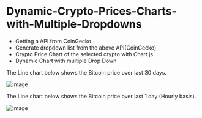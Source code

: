 # Dynamic-Crypto-Prices-Charts-with-Multiple-Dropdowns

- Getting a API from CoinGecko
- Generate dropdown list from the above API(CoinGecko)
- Crypto Price Chart of the selected crypto with Chart.js
- Dynamic Chart with multiple Drop Down

The Line chart below shows the Bitcoin price over last 30 days.

![image](https://user-images.githubusercontent.com/123728432/222449030-356ea5eb-31ce-4a7c-965b-8b0f33d517f7.png)

The Line chart below shows the Bitcoin price over last 1 day (Hourly basis).

![image](https://user-images.githubusercontent.com/123728432/222449172-a8cee016-7db0-4f5b-9e25-4e0360899ed6.png)
